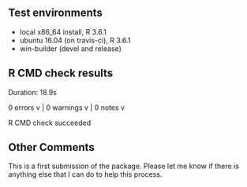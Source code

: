 ## Test environments
* local x86_64 install, R 3.6.1
* ubuntu 16.04 (on travis-ci), R 3.6.1
* win-builder (devel and release)

## R CMD check results
Duration: 18.9s

0 errors v | 0 warnings v | 0 notes v

R CMD check succeeded

## Other Comments
This is a first submission of the package. Please let me know if there
is anything else that I can do to help this process.
